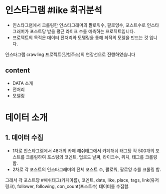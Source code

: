 # 인스타그램 #like 회귀분석

- 인스타그램에서 크롤링한 인스타그래머의 팔로워수, 팔로잉수, 포스트수로 인스타그래머가 포스트당 받을 평균 라이크 수를 예측하는 프로젝트입니다. 
- 프로젝트의 목적은 데이터 전처리와 모델링을 통해 최적의 모델을 만드는 것 입니다.

인스타그램 crawling 프로젝트(깃헙주소)의 연장선으로 진행하였습니다

## content
- DATA 소개 
- 전처리
- 모델링


# 데이터 소개

## 1. 데이터 수집
- 1차로 인스타그램에서 48개의 카페 해쉬태그에서 카페해쉬 태그당 각 500개의 포스트를 크롤링하여 포스팅의 코멘트, 업로드 날짜, 라이크수, 위치, 태그를 크롤링함.
- 2차로 각 포스트의 인스타그래머의 전체 포스트 수, 팔로워, 팔로잉 수를 크롤링 함.

그래서 각 포스트당 #해쉬태그(카페이름), 코멘트, date, like, place, tags, link(유저링크), follower, following, con_count(포스트수) 데이터를 수집함.







